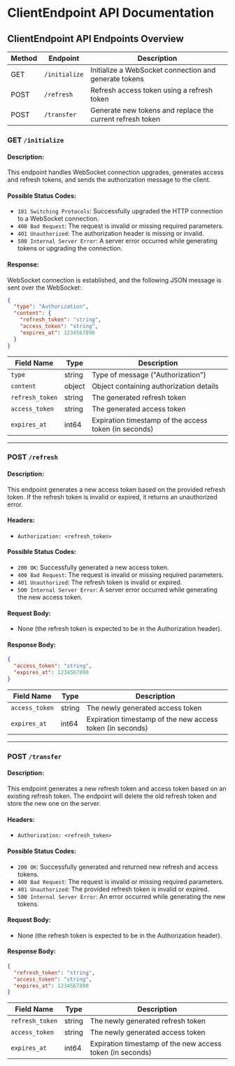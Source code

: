 # ClientEndpoint API Documentation

## ClientEndpoint API Endpoints Overview

| Method | Endpoint           | Description                                           |
|--------|---------------------|-------------------------------------------------------|
| GET    | `/initialize` | Initialize a WebSocket connection and generate tokens |
| POST   | `/refresh`    | Refresh access token using a refresh token            |
| POST   | `/transfer`   | Generate new tokens and replace the current refresh token |

### GET `/initialize`

#### Description:
This endpoint handles WebSocket connection upgrades, generates access and refresh tokens, and sends the authorization message to the client.

#### Possible Status Codes:

- `101 Switching Protocols`: Successfully upgraded the HTTP connection to a WebSocket connection.
- `400 Bad Request`: The request is invalid or missing required parameters.
- `401 Unauthorized`: The authorization header is missing or invalid.
- `500 Internal Server Error`: A server error occurred while generating tokens or upgrading the connection.

#### Response:
WebSocket connection is established, and the following JSON message is sent over the WebSocket:
```json
{
  "type": "Authorization",
  "content": {
    "refresh_token": "string",
    "access_token": "string",
    "expires_at": 1234567890
  }
}
```

| Field Name   | Type   | Description                                    |
|--------------|--------|------------------------------------------------|
| `type`       | string | Type of message ("Authorization")              |
| `content`    | object | Object containing authorization details        |
| `refresh_token` | string | The generated refresh token                    |
| `access_token`  | string | The generated access token                     |
| `expires_at`    | int64  | Expiration timestamp of the access token (in seconds) |

---

### POST `/refresh`

#### Description:
This endpoint generates a new access token based on the provided refresh token. If the refresh token is invalid or expired, it returns an unauthorized error.

#### Headers:
- `Authorization: <refresh_token>`

#### Possible Status Codes:

- `200 OK`: Successfully generated a new access token.
- `400 Bad Request`: The request is invalid or missing required parameters.
- `401 Unauthorized`: The refresh token is invalid or expired.
- `500 Internal Server Error`: A server error occurred while generating the new access token.

#### Request Body:
- None (the refresh token is expected to be in the Authorization header).

#### Response Body:
```json
{
  "access_token": "string",
  "expires_at": 1234567890
}
```

| Field Name   | Type   | Description                                    |
|--------------|--------|------------------------------------------------|
| `access_token`  | string | The newly generated access token               |
| `expires_at`    | int64  | Expiration timestamp of the new access token (in seconds) |

---

### POST `/transfer`

#### Description:
This endpoint generates a new refresh token and access token based on an existing refresh token. The endpoint will delete the old refresh token and store the new one on the server.

#### Headers:
- `Authorization: <refresh_token>`

#### Possible Status Codes:

- `200 OK`: Successfully generated and returned new refresh and access tokens.
- `400 Bad Request`: The request is invalid or missing required parameters.
- `401 Unauthorized`: The provided refresh token is invalid or expired.
- `500 Internal Server Error`: An error occurred while generating the new tokens.

#### Request Body:
- None (the refresh token is expected to be in the Authorization header).

#### Response Body:
```json
{
  "refresh_token": "string",
  "access_token": "string",
  "expires_at": 1234567890
}
```

|Field Name |Type |Description |
|--------------|--------|------------------------------------------------|
|`refresh_token` |string |The newly generated refresh token |
|`access_token` |string |The newly generated access token |
|`expires_at` |int64 |Expiration timestamp of the new access token (in seconds) |
